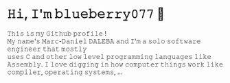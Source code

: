 # 𝙷𝚒, 𝙸'𝚖 𝚋𝚕𝚞𝚎𝚋𝚎𝚛𝚛𝚢𝟶𝟽𝟽 🐢

𝚃𝚑𝚒𝚜 𝚒𝚜 𝚖𝚢 𝙶𝚒𝚝𝚑𝚞𝚋 𝚙𝚛𝚘𝚏𝚒𝚕𝚎 !  
𝙼𝚢 𝚗𝚊𝚖𝚎'𝚜 𝙼𝚊𝚛𝚌-𝙳𝚊𝚗𝚒𝚎𝚕 𝙳𝙰𝙻𝙴𝙱𝙰 𝚊𝚗𝚍 𝙸'𝚖 𝚊 𝚜𝚘𝚕𝚘 𝚜𝚘𝚏𝚝𝚠𝚊𝚛𝚎 𝚎𝚗𝚐𝚒𝚗𝚎𝚎𝚛 𝚝𝚑𝚊𝚝 𝚖𝚘𝚜𝚝𝚕𝚢  
𝚞𝚜𝚎𝚜 𝙲 𝚊𝚗𝚍 𝚘𝚝𝚑𝚎𝚛 𝚕𝚘𝚠 𝚕𝚎𝚟𝚎𝚕 𝚙𝚛𝚘𝚐𝚛𝚊𝚖𝚖𝚒𝚗𝚐  𝚕𝚊𝚗𝚐𝚞𝚊𝚐𝚎𝚜 𝚕𝚒𝚔𝚎 𝙰𝚜𝚜𝚎𝚖𝚋𝚕𝚢. 𝙸 𝚕𝚘𝚟𝚎
𝚍𝚒𝚐𝚐𝚒𝚗𝚐 𝚒𝚗 𝚑𝚘𝚠 𝚌𝚘𝚖𝚙𝚞𝚝𝚎𝚛 𝚝𝚑𝚒𝚗𝚐𝚜 𝚠𝚘𝚛𝚔 𝚕𝚒𝚔𝚎 𝚌𝚘𝚖𝚙𝚒𝚕𝚎𝚛, 𝚘𝚙𝚎𝚛𝚊𝚝𝚒𝚗𝚐 𝚜𝚢𝚜𝚝𝚎𝚖𝚜, ...  

<!--
**blueberry077/blueberry077** is a ✨ _special_ ✨ repository because its `README.md` (this file) appears on your GitHub profile.

Here are some ideas to get you started:

- 🔭 I’m currently working on ...
- 🌱 I’m currently learning ...
- 👯 I’m looking to collaborate on ...
- 🤔 I’m looking for help with ...
- 💬 Ask me about ...
- 📫 How to reach me: ...
- 😄 Pronouns: ...
- ⚡ Fun fact: ...
-->
